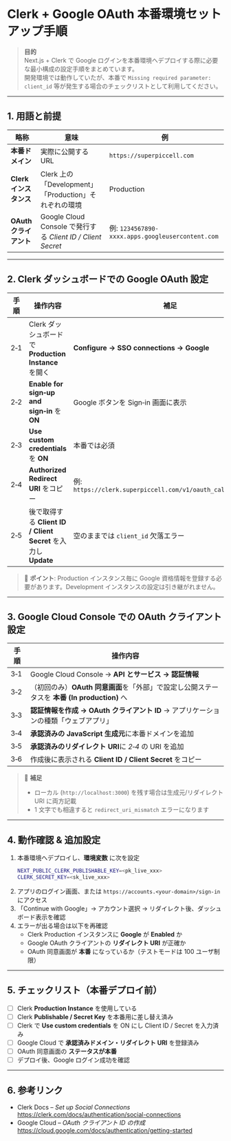 
# Clerk + Google OAuth 本番環境セットアップ手順

> **目的**  
> Next.js + Clerk で Google ログインを本番環境へデプロイする際に必要な最小構成の設定手順をまとめています。  
> 開発環境では動作していたが、本番で `Missing required parameter: client_id` 等が発生する場合のチェックリストとして利用してください。

---

## 1. 用語と前提
| 略称 | 意味 | 例 |
|------|------|----|
| **本番ドメイン** | 実際に公開する URL | `https://superpiccell.com` |
| **Clerk インスタンス** | Clerk 上の「Development」「Production」それぞれの環境 | Production |
| **OAuth クライアント** | Google Cloud Console で発行する *Client ID / Client Secret* | 例: `1234567890-xxxx.apps.googleusercontent.com` |

---

## 2. Clerk ダッシュボードでの Google OAuth 設定

| 手順 | 操作内容 | 補足 |
|------|----------|------|
| 2‑1 | Clerk ダッシュボードで **Production Instance** を開く | **Configure → SSO connections → Google** |
| 2‑2 | **Enable for sign‑up and sign‑in** を **ON** | Google ボタンを Sign‑in 画面に表示 |
| 2‑3 | **Use custom credentials** を **ON** | 本番では必須 |
| 2‑4 | **Authorized Redirect URI** をコピー | 例: `https://clerk.superpiccell.com/v1/oauth_callback/google` |
| 2‑5 | 後で取得する **Client ID / Client Secret** を入力し **Update** | 空のままでは `client_id` 欠落エラー |

> 🔑 **ポイント**: Production インスタンス毎に Google 資格情報を登録する必要があります。Development インスタンスの設定は引き継がれません。

---

## 3. Google Cloud Console での OAuth クライアント設定

| 手順 | 操作内容 |
|------|----------|
| 3‑1 | Google Cloud Console → **API とサービス → 認証情報** |
| 3‑2 | （初回のみ）**OAuth 同意画面**を「外部」で設定し公開ステータスを **本番 (In production)** へ |
| 3‑3 | **認証情報を作成 → OAuth クライアント ID** →  アプリケーションの種類「ウェブアプリ」 |
| 3‑4 | **承認済みの JavaScript 生成元**に本番ドメインを追加 | `https://superpiccell.com` |
| 3‑5 | **承認済みのリダイレクト URI**に *2‑4* の URI を追加 | **完全一致**が必要 |
| 3‑6 | 作成後に表示される **Client ID / Client Secret** をコピー |

> 📝 **補足**  
> - ローカル (`http://localhost:3000`) を残す場合は生成元/リダイレクト URI に両方記載  
> - 1 文字でも相違すると `redirect_uri_mismatch` エラーになります

---

## 4. 動作確認 & 追加設定

1. 本番環境へデプロイし、**環境変数** に次を設定  
   ```bash
   NEXT_PUBLIC_CLERK_PUBLISHABLE_KEY=<pk_live_xxx>
   CLERK_SECRET_KEY=<sk_live_xxx>
   ```
2. アプリのログイン画面、または `https://accounts.<your-domain>/sign-in` にアクセス  
3. 「Continue with Google」→ アカウント選択 → リダイレクト後、ダッシュボード表示を確認  
4. エラーが出る場合は以下を再確認  
   - Clerk Production インスタンスに **Google** が **Enabled** か  
   - Google OAuth クライアントの **リダイレクト URI** が正確か  
   - OAuth 同意画面が **本番** になっているか（テストモードは 100 ユーザ制限）

---

## 5. チェックリスト（本番デプロイ前）

- [ ] Clerk **Production Instance** を使用している  
- [ ] Clerk **Publishable / Secret Key** を本番用に差し替え済み  
- [ ] Clerk で **Use custom credentials** を ON にし Client ID / Secret を入力済み  
- [ ] Google Cloud で **承認済みドメイン・リダイレクト URI** を登録済み  
- [ ] OAuth 同意画面の **ステータスが本番**  
- [ ] デプロイ後、Google ログイン成功を確認  

---

## 6. 参考リンク

- Clerk Docs – *Set up Social Connections*  
  https://clerk.com/docs/authentication/social-connections  
- Google Cloud – *OAuth クライアント ID の作成*  
  https://cloud.google.com/docs/authentication/getting-started  

